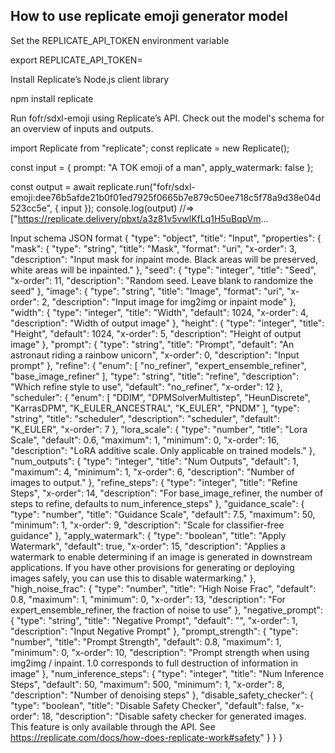 
## How to use replicate emoji generator model
Set the REPLICATE_API_TOKEN environment variable

export REPLICATE_API_TOKEN=<paste-your-token-here>

Install Replicate’s Node.js client library

npm install replicate

Run fofr/sdxl-emoji using Replicate’s API. Check out the model's schema for an overview of inputs and outputs.

import Replicate from "replicate";
const replicate = new Replicate();

const input = {
    prompt: "A TOK emoji of a man",
    apply_watermark: false
};

const output = await replicate.run("fofr/sdxl-emoji:dee76b5afde21b0f01ed7925f0665b7e879c50ee718c5f78a9d38e04d523cc5e", { input });
console.log(output)
//=> ["https://replicate.delivery/pbxt/a3z81v5vwlKfLq1H5uBqpVm...

Input schema JSON format
{
  "type": "object",
  "title": "Input",
  "properties": {
    "mask": {
      "type": "string",
      "title": "Mask",
      "format": "uri",
      "x-order": 3,
      "description": "Input mask for inpaint mode. Black areas will be preserved, white areas will be inpainted."
    },
    "seed": {
      "type": "integer",
      "title": "Seed",
      "x-order": 11,
      "description": "Random seed. Leave blank to randomize the seed"
    },
    "image": {
      "type": "string",
      "title": "Image",
      "format": "uri",
      "x-order": 2,
      "description": "Input image for img2img or inpaint mode"
    },
    "width": {
      "type": "integer",
      "title": "Width",
      "default": 1024,
      "x-order": 4,
      "description": "Width of output image"
    },
    "height": {
      "type": "integer",
      "title": "Height",
      "default": 1024,
      "x-order": 5,
      "description": "Height of output image"
    },
    "prompt": {
      "type": "string",
      "title": "Prompt",
      "default": "An astronaut riding a rainbow unicorn",
      "x-order": 0,
      "description": "Input prompt"
    },
    "refine": {
      "enum": [
        "no_refiner",
        "expert_ensemble_refiner",
        "base_image_refiner"
      ],
      "type": "string",
      "title": "refine",
      "description": "Which refine style to use",
      "default": "no_refiner",
      "x-order": 12
    },
    "scheduler": {
      "enum": [
        "DDIM",
        "DPMSolverMultistep",
        "HeunDiscrete",
        "KarrasDPM",
        "K_EULER_ANCESTRAL",
        "K_EULER",
        "PNDM"
      ],
      "type": "string",
      "title": "scheduler",
      "description": "scheduler",
      "default": "K_EULER",
      "x-order": 7
    },
    "lora_scale": {
      "type": "number",
      "title": "Lora Scale",
      "default": 0.6,
      "maximum": 1,
      "minimum": 0,
      "x-order": 16,
      "description": "LoRA additive scale. Only applicable on trained models."
    },
    "num_outputs": {
      "type": "integer",
      "title": "Num Outputs",
      "default": 1,
      "maximum": 4,
      "minimum": 1,
      "x-order": 6,
      "description": "Number of images to output."
    },
    "refine_steps": {
      "type": "integer",
      "title": "Refine Steps",
      "x-order": 14,
      "description": "For base_image_refiner, the number of steps to refine, defaults to num_inference_steps"
    },
    "guidance_scale": {
      "type": "number",
      "title": "Guidance Scale",
      "default": 7.5,
      "maximum": 50,
      "minimum": 1,
      "x-order": 9,
      "description": "Scale for classifier-free guidance"
    },
    "apply_watermark": {
      "type": "boolean",
      "title": "Apply Watermark",
      "default": true,
      "x-order": 15,
      "description": "Applies a watermark to enable determining if an image is generated in downstream applications. If you have other provisions for generating or deploying images safely, you can use this to disable watermarking."
    },
    "high_noise_frac": {
      "type": "number",
      "title": "High Noise Frac",
      "default": 0.8,
      "maximum": 1,
      "minimum": 0,
      "x-order": 13,
      "description": "For expert_ensemble_refiner, the fraction of noise to use"
    },
    "negative_prompt": {
      "type": "string",
      "title": "Negative Prompt",
      "default": "",
      "x-order": 1,
      "description": "Input Negative Prompt"
    },
    "prompt_strength": {
      "type": "number",
      "title": "Prompt Strength",
      "default": 0.8,
      "maximum": 1,
      "minimum": 0,
      "x-order": 10,
      "description": "Prompt strength when using img2img / inpaint. 1.0 corresponds to full destruction of information in image"
    },
    "num_inference_steps": {
      "type": "integer",
      "title": "Num Inference Steps",
      "default": 50,
      "maximum": 500,
      "minimum": 1,
      "x-order": 8,
      "description": "Number of denoising steps"
    },
    "disable_safety_checker": {
      "type": "boolean",
      "title": "Disable Safety Checker",
      "default": false,
      "x-order": 18,
      "description": "Disable safety checker for generated images. This feature is only available through the API. See https://replicate.com/docs/how-does-replicate-work#safety"
    }
  }
}
